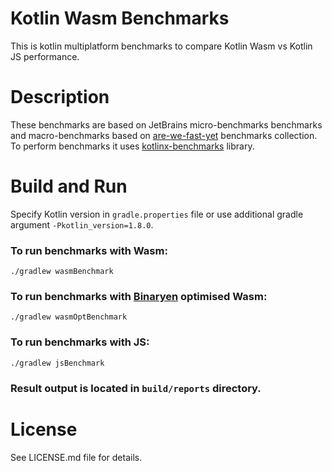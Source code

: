 # Kotlin Wasm Benchmarks

This is kotlin multiplatform benchmarks to compare Kotlin Wasm vs Kotlin JS performance.

# Description
These benchmarks are based on JetBrains micro-benchmarks benchmarks and macro-benchmarks based on [are-we-fast-yet](https://github.com/smarr/are-we-fast-yet) benchmarks collection.
To perform benchmarks it uses [kotlinx-benchmarks](https://github.com/Kotlin/kotlinx-benchmark) library.

# Build and Run
Specify Kotlin version in `gradle.properties` file or use additional gradle argument `-Pkotlin_version=1.8.0`.

### To run benchmarks with Wasm:

`./gradlew wasmBenchmark`

### To run benchmarks with [Binaryen](https://github.com/WebAssembly/binaryen) optimised Wasm:

`./gradlew wasmOptBenchmark`

### To run benchmarks with JS:

`./gradlew jsBenchmark`

### Result output is located in `build/reports` directory.

# License
See LICENSE.md file for details.